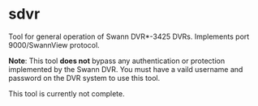 sdvr
====

Tool for general operation of Swann DVR\*-3425 DVRs. Implements port 9000/SwannView protocol.

**Note**: This tool **does not** bypass any authentication or protection implemented by the Swann DVR. You must have a vaild username and password on the DVR system to use this tool.

This tool is currently not complete.
